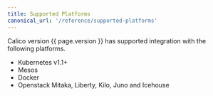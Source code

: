 ```yaml
---
title: Supported Platforms
canonical_url: '/reference/supported-platforms'
---
```


Calico version {{ page.version }} has supported integration with the following platforms.

-  Kubernetes v1.1+ 
-  Mesos 
-  Docker 
-  Openstack Mitaka, Liberty, Kilo, Juno and Icehouse
